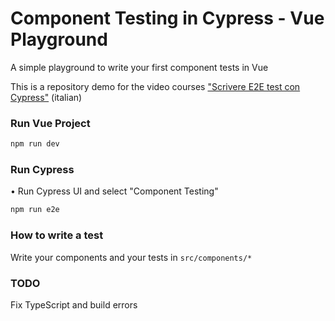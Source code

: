 # Component Testing in Cypress - Vue Playground

A simple playground to write your first component tests in Vue

This is a repository demo for the video courses ["Scrivere E2E test con Cypress"](https://www.fabiobiondi.dev/video-courses/scrivere-e2e-test-con-cypress) (italian)



### Run Vue Project

```bash
npm run dev
```

### Run Cypress

• Run Cypress UI and select "Component Testing"

```bash
npm run e2e
```

### How to write a test

Write your components and your tests in `src/components/*` 

### TODO

Fix TypeScript and build errors
